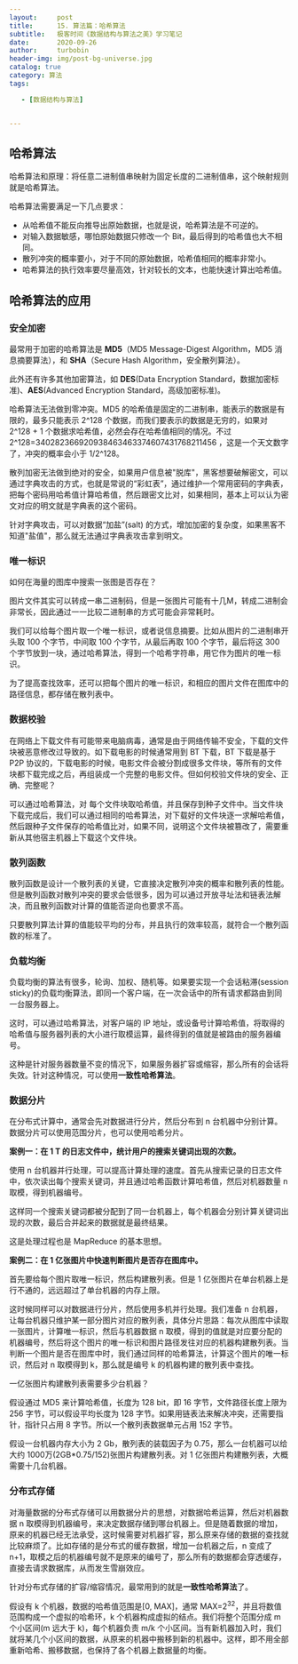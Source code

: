 ```yaml
---
layout:     post
title:      15. 算法篇：哈希算法
subtitle:   极客时间《数据结构与算法之美》学习笔记
date:       2020-09-26
author:     turbobin
header-img: img/post-bg-universe.jpg
catalog: true
category: 算法
tags:

   - [数据结构与算法]


---
```


## 哈希算法

哈希算法和原理：将任意二进制值串映射为固定长度的二进制值串，这个映射规则就是哈希算法。

哈希算法需要满足一下几点要求：

- 从哈希值不能反向推导出原始数据，也就是说，哈希算法是不可逆的。
- 对输入数据敏感，哪怕原始数据只修改一个 Bit，最后得到的哈希值也大不相同。
- 散列冲突的概率要小，对于不同的原始数据，哈希值相同的概率非常小。
- 哈希算法的执行效率要尽量高效，针对较长的文本，也能快速计算出哈希值。

## 哈希算法的应用

### 安全加密

最常用于加密的哈希算法是 **MD5**（MD5 Message-Digest Algorithm，MD5 消息摘要算法），和 **SHA**（Secure Hash Algorithm，安全散列算法）。

此外还有许多其他加密算法，如 **DES**(Data Encryption Standard，数据加密标准)、**AES**(Advanced Encryption Standard，高级加密标准)。

哈希算法无法做到零冲突。MD5 的哈希值是固定的二进制串，能表示的数据是有限的，最多只能表示 2^128 个数据，而我们要表示的数据是无穷的，如果对 2^128 + 1 个数据求哈希值，必然会存在哈希值相同的情况。不过 2^128=340282366920938463463374607431768211456 ，这是一个天文数字了，冲突的概率会小于 1/2^128。

散列加密无法做到绝对的安全，如果用户信息被"脱库"，黑客想要破解密文，可以通过字典攻击的方式，也就是常说的“彩虹表”，通过维护一个常用密码的字典表，把每个密码用哈希值计算哈希值，然后跟密文比对，如果相同，基本上可以认为密文对应的明文就是字典表的这个密码。

针对字典攻击，可以对数据“加盐”(salt) 的方式，增加加密的复杂度，如果黑客不知道"盐值"，那么就无法通过字典表攻击拿到明文。

### 唯一标识

如何在海量的图库中搜索一张图是否存在？

图片文件其实可以转成一串二进制码，但是一张图片可能有十几M，转成二进制会非常长，因此通过一一比较二进制串的方式可能会非常耗时。

我们可以给每个图片取一个唯一标识，或者说信息摘要。比如从图片的二进制串开头取 100 个字节，中间取 100 个字节，从最后再取 100 个字节，最后将这 300 个字节放到一块，通过哈希算法，得到一个哈希字符串，用它作为图片的唯一标识。

为了提高查找效率，还可以把每个图片的唯一标识，和相应的图片文件在图库中的路径信息，都存储在散列表中。

### 数据校验

在网络上下载文件有可能带来电脑病毒，通常是由于网络传输不安全，下载的文件块被恶意修改过导致的。如下载电影的时候通常用到 BT 下载，BT 下载是基于 P2P 协议的，下载电影的时候，电影文件会被分割成很多文件块，等所有的文件块都下载完成之后，再组装成一个完整的电影文件。但如何校验文件块的安全、正确、完整呢？

可以通过哈希算法，对 每个文件块取哈希值，并且保存到种子文件中。当文件块下载完成后，我们可以通过相同的哈希算法，对下载好的文件块逐一求解哈希值，然后跟种子文件保存的哈希值比对，如果不同，说明这个文件块被篡改了，需要重新从其他宿主机器上下载这个文件块。

### 散列函数

散列函数是设计一个散列表的关键，它直接决定散列冲突的概率和散列表的性能。但是散列函数对散列冲突的要求会低很多，因为可以通过开放寻址法和链表法解决，而且散列函数对计算的值能否逆向也要求不高。

只要散列算法计算的值能较平均的分布，并且执行的效率较高，就符合一个散列函数的标准了。

### 负载均衡

负载均衡的算法有很多，轮询、加权、随机等。如果要实现一个会话粘滞(session sticky)的负载均衡算法，即同一个客户端，在一次会话中的所有请求都路由到同一台服务器上。

这时，可以通过哈希算法，对客户端的 IP 地址，或设备号计算哈希值，将取得的哈希值与服务器列表的大小进行取模运算，最终得到的值就是被路由的服务器编号。

这种是针对服务器数量不变的情况下，如果服务器扩容或缩容，那么所有的会话将失效。针对这种情况，可以使用**一致性哈希算法**。

### 数据分片

在分布式计算中，通常会先对数据进行分片，然后分布到 n 台机器中分别计算。数据分片可以使用范围分片，也可以使用哈希分片。

**案例一：在 1 T 的日志文件中，统计用户的搜索关键词出现的次数。**

使用 n 台机器并行处理，可以提高计算处理的速度。首先从搜索记录的日志文件中，依次读出每个搜索关键词，并且通过哈希函数计算哈希值，然后对机器数量 n 取模，得到机器编号。

这样同一个搜索关键词都被分配到了同一台机器上，每个机器会分别计算关键词出现的次数，最后合并起来的数据就是最终结果。

这是处理过程也是 MapReduce 的基本思想。

**案例二：在 1 亿张图片中快速判断图片是否存在图库中。**

首先要给每个图片取唯一标识，然后构建散列表。但是 1 亿张图片在单台机器上是行不通的，远远超过了单台机器的内存上限。

这时候同样可以对数据进行分片，然后使用多机并行处理。我们准备 n 台机器，让每台机器只维护某一部分图片对应的散列表，具体分片思路：每次从图库中读取一张图片，计算唯一标识，然后与机器数据 n 取模，得到的值就是对应要分配的机器编号，然后将这个图片的唯一标识和图片路径发往对应的机器构建散列表。当判断一个图片是否在图库中时，我们通过同样的哈希算法，计算这个图片的唯一标识，然后对 n 取模得到 k，那么就是编号 k 的机器构建的散列表中查找。

一亿张图片构建散列表需要多少台机器？

假设通过 MD5 来计算哈希值，长度为 128 bit，即 16 字节，文件路径长度上限为 256 字节，可以假设平均长度为 128 字节。如果用链表法来解决冲突，还需要指针，指针只占用 8 字节。所以一个散列表数据单元占用 152 字节。

假设一台机器内存大小为 2 Gb，散列表的装载因子为 0.75，那么一台机器可以给 大约 1000万(2GB*0.75/152)张图片构建散列表。对 1 亿张图片构建散列表，大概需要十几台机器。

### 分布式存储

对海量数据的分布式存储可以用数据分片的思想，对数据哈希运算，然后对机器数据 n 取模得到机器编号，来决定数据存储到哪台机器上。但是随着数据的增加，原来的机器已经无法承受，这时候需要对机器扩容，那么原来存储的数据的查找就比较麻烦了。比如存储的是分布式的缓存数据，增加一台机器之后，n 变成了 n+1，取模之后的机器编号就不是原来的编号了，那么所有的数据都会穿透缓存，直接去请求数据库，从而发生雪崩效应。

针对分布式存储的扩容/缩容情况，最常用到的就是**一致性哈希算法**了。

假设有 k 个机器，数据的哈希值范围是[0, MAX]，通常 MAX=2<sup>32</sup>，并且将数值范围构成一个虚拟的哈希环，k 个机器构成虚拟的结点。我们将整个范围分成 m 个小区间(m 远大于 k)，每个机器负责 m/k 个小区间。当有新机器加入时，我们就将某几个小区间的数据，从原来的机器中搬移到新的机器中。这样，即不用全部重新哈希、搬移数据，也保持了各个机器上数据量的均衡。